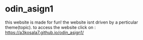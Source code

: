 # odin_asign1
this website is made for fun!
the website isnt driven by a perticular theme(topic).
to access the website click on : https://a3kosala7.github.io/odin_asign1/
